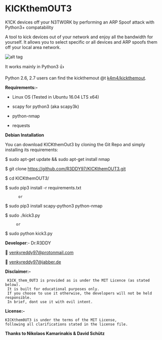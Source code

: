 # KICKthemOUT3

K1CK  devices off your N3TW0RK by performing an ARP Spoof attack with Python3+ compatability



A tool to kick devices out of your network and enjoy all the bandwidth for yourself. It allows you to select specific or all devices and ARP spoofs them off your local area network.


![alt tag](https://cloud.githubusercontent.com/assets/13858661/24928497/3d759850-1f20-11e7-8703-00a704fd269d.png)

It works mainly in Python3 :+1:





Python 2.6, 2.7 users can find the kickthemout @t [k4m4/kickthemout](https://nikolaskama.me/kickthemoutproject/).




**Requirements:-**

- Linux OS (Tested in Ubuntu 16.04 LTS x64)

- scapy for python3 (aka scapy3k)

- python-nmap

- requests


**Debian Installation**

You can download KICKthemOut3 by cloning the Git Repo and simply installing its requirements:


$ sudo apt-get update && sudo apt-get install nmap


$ git clone https://github.com/R3DDY97/KICKthemOUT3.git


$ cd KICKthemOUT3/


$ sudo pip3 install -r requirements.txt

          or
             
$ sudo pip3 install scapy-python3   python-nmap


$ sudo   ./kick3.py

         or
      
$ sudo python kick3.py



  **Developer**:- Dr.R3DDY  
  
:e-mail: venkyreddy97@protonmail.com

:email: venkyreddy97@jabber.de


   **Disclaimer:-**

     K1CK_them_0UT3 is provided as is under the MIT Licence (as stated below).
     It is built for educational purposes only.
     If you choose to use it otherwise, the developers will not be held responsible.
     In brief, dont use it with evil intent.
    

 **License:-**

    KICKthem0UT3 is under the terms of the MIT License,
    following all clarifications stated in the license file.


**Thanks to Nikolaos Kamarinakis & David Schütz**
